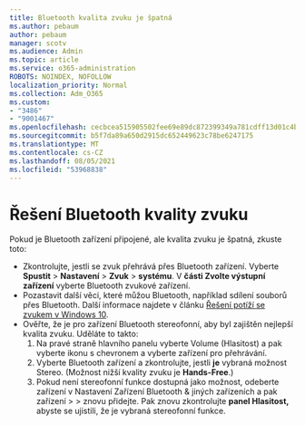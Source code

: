 ```yaml
---
title: Bluetooth kvalita zvuku je špatná
ms.author: pebaum
author: pebaum
manager: scotv
ms.audience: Admin
ms.topic: article
ms.service: o365-administration
ROBOTS: NOINDEX, NOFOLLOW
localization_priority: Normal
ms.collection: Adm_O365
ms.custom:
- "3486"
- "9001467"
ms.openlocfilehash: cecbcea515905502fee69e89dc872399349a781cdff13d01c4b323617c5cba4d
ms.sourcegitcommit: b5f7da89a650d2915dc652449623c78be6247175
ms.translationtype: MT
ms.contentlocale: cs-CZ
ms.lasthandoff: 08/05/2021
ms.locfileid: "53968838"
---
```

# <a name="fix-bluetooth-audio-quality-issue"></a>Řešení Bluetooth kvality zvuku

Pokud je Bluetooth zařízení připojené, ale kvalita zvuku je špatná, zkuste toto:

- Zkontrolujte, jestli se zvuk přehrává přes Bluetooth zařízení. Vyberte **Spustit**  >  **Nastavení**  >  **Zvuk**  >  **systému**. V **části Zvolte výstupní zařízení** vyberte Bluetooth zvukové zařízení.
- Pozastavit další věci, které můžou Bluetooth, například sdílení souborů přes Bluetooth. Další informace najdete v článku [Řešení potíží se zvukem v Windows 10](https://support.microsoft.com/help/4520288/windows-10-fix-sound-problems).
- Ověřte, že je pro zařízení Bluetooth stereofonní, aby byl zajištěn nejlepší kvalita zvuku. Uděláte to takto: 
    1. Na pravé straně hlavního panelu vyberte Volume (Hlasitost) a pak vyberte ikonu s chevronem a vyberte zařízení pro přehrávání.
    2. Vyberte Bluetooth zařízení a zkontrolujte, jestli **je** vybraná možnost Stereo. (Možnost nižší kvality zvuku je **Hands-Free**.)
    3. Pokud není stereofonní funkce dostupná jako možnost, odeberte zařízení v Nastavení Zařízení Bluetooth & jiných zařízeních a pak zařízení  >    >  znovu přidejte. Pak znovu zkontrolujte **panel Hlasitost,** abyste se ujistili, že je vybraná stereofonní funkce.

